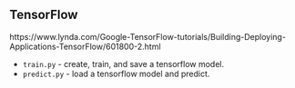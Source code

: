 <h2>TensorFlow</h2>
https://www.lynda.com/Google-TensorFlow-tutorials/Building-Deploying-Applications-TensorFlow/601800-2.html

* `train.py` - create, train, and save a tensorflow model.
* `predict.py` - load a tensorflow model and predict.
